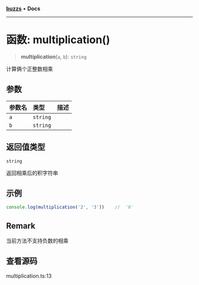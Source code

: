 [**buzzs**](../README.md) • **Docs**

***

# 函数: multiplication()

> **multiplication**(`a`, `b`): `string`

计算俩个正整数相乘

## 参数

| 参数名 | 类型 | 描述 |
| :------ | :------ | :------ |
| `a` | `string` |  |
| `b` | `string` |  |

## 返回值类型

`string`

返回相乘后的积字符串

## 示例

```ts
console.log(multiplication('2', '3'))    //  '6'
```

## Remark

当前方法不支持负数的相乘

## 查看源码

multiplication.ts:13
